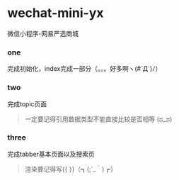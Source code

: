 # wechat-mini-yx
微信小程序-网易严选商城
### one
完成初始化，index完成一部分（。。。好多啊ヽ(#`Д´)ﾉ）

### two

完成topic页面

> 一定要记得引用数据类型不能直接比较是否相等 (ಥ_ಥ) 

### three

完成tabber基本页面以及搜索页

> 渲染要记得写{{ }}（┓(;´_｀)┏）